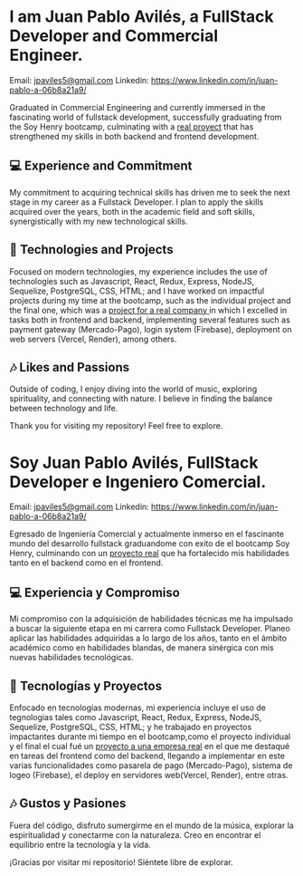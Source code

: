 

# I am Juan Pablo Avilés, a FullStack Developer and Commercial Engineer.
Email: jpaviles5@gmail.com
Linkedin: https://www.linkedin.com/in/juan-pablo-a-06b8a21a9/

Graduated in Commercial Engineering and currently immersed in the fascinating world of fullstack development, successfully graduating from the Soy Henry bootcamp, culminating with a [real proyect](https://vamos-app.vercel.app/) that has strengthened my skills in both backend and frontend development.

## 💻 Experience and Commitment
My commitment to acquiring technical skills has driven me to seek the next stage in my career as a Fullstack Developer. I plan to apply the skills acquired over the years, both in the academic field and soft skills, synergistically with my new technological skills.

## 🚀 Technologies and Projects
Focused on modern technologies, my experience includes the use of technologies such as Javascript, React, Redux, Express, NodeJS, Sequelize, PostgreSQL, CSS, HTML; and I have worked on impactful projects during my time at the bootcamp, such as the individual project and the final one, which was a [project for a real company ](https://vamos-app.vercel.app/)  in which I excelled in tasks both in frontend and backend, implementing several features such as payment gateway (Mercado-Pago), login system (Firebase), deployment on web servers (Vercel, Render), among others.

## 🎶 Likes and Passions
Outside of coding, I enjoy diving into the world of music, exploring spirituality, and connecting with nature. I believe in finding the balance between technology and life.

Thank you for visiting my repository! Feel free to explore.


# Soy Juan Pablo Avilés, FullStack Developer e Ingeniero Comercial.
Email: jpaviles5@gmail.com
Linkedin: https://www.linkedin.com/in/juan-pablo-a-06b8a21a9/

Egresado de Ingeniería Comercial y actualmente inmerso en el fascinante mundo del desarrollo fullstack graduandome con exito de el bootcamp Soy Henry, culminando con un [proyecto real](https://vamos-app.vercel.app/) que ha fortalecido mis habilidades tanto en el backend como en el frontend.

## 💻 Experiencia y Compromiso
Mi compromiso con la adquisición de habilidades técnicas me ha impulsado a buscar la siguiente etapa en mi carrera como Fullstack Developer. Planeo aplicar las habilidades adquiridas a lo largo de los años, tanto en el ámbito académico como en habilidades blandas, de manera sinérgica con mis nuevas habilidades tecnológicas.

## 🚀 Tecnologías y Proyectos
Enfocado en tecnologías modernas, mi experiencia incluye el uso de tegnologias tales como Javascript, React, Redux, Express, NodeJS, Sequelize, PostgreSQL, CSS, HTML; y he trabajado en proyectos impactantes durante mi tiempo en el bootcamp,como el proyecto individual y el final el cual fué un [proyecto a una empresa real](https://vamos-app.vercel.app/) en el que me destaqué en tareas del frontend como del backend, llegando a implementar en este varias funcionalidades como pasarela de pago (Mercado-Pago), sistema de logeo (Firebase), el deploy en servidores web(Vercel, Render), entre otras.

## 🎶 Gustos y Pasiones
Fuera del código, disfruto sumergirme en el mundo de la música, explorar la espiritualidad y conectarme con la naturaleza. Creo en encontrar el equilibrio entre la tecnología y la vida.

¡Gracias por visitar mi repositorio! Siéntete libre de explorar.


